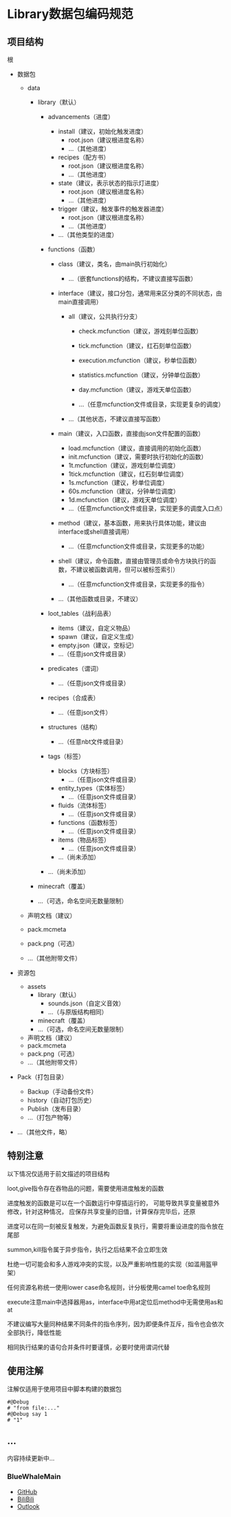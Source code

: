 # Library数据包编码规范

## 项目结构

根

- 数据包

    - data

        - library（默认）

            - advancements（进度）

                - install（建议，初始化触发进度）
                    - root.json（建议根进度名称）
                    - ...（其他进度）
                - recipes（配方书）
                    - root.json（建议根进度名称）
                    - ...（其他进度）
                - state（建议，表示状态的指示灯进度）
                    - root.json（建议根进度名称）
                    - ...（其他进度）
                - trigger（建议，触发事件的触发器进度）
                    - root.json（建议根进度名称）
                    - ...（其他进度）
                - ...（其他类型的进度）

            - functions（函数）

                - class（建议，类名，由main执行初始化）

                    - ...（嵌套functions的结构，不建议直接写函数）

                - interface（建议，接口分包，通常用来区分类的不同状态，由main直接调用）

                    - all（建议，公共执行分支）

                        - check.mcfunction（建议，游戏刻单位函数）
                        - tick.mcfunction（建议，红石刻单位函数）
                        - execution.mcfunction（建议，秒单位函数）
                        - statistics.mcfunction（建议，分钟单位函数）
                        - day.mcfunction（建议，游戏天单位函数）

                        - ...（任意mcfunction文件或目录，实现更复杂的调度）

                    - ...（其他状态，不建议直接写函数）

                - main（建议，入口函数，直接由json文件配置的函数）

                    - load.mcfunction（建议，直接调用的初始化函数）
                    - init.mcfunction（建议，需要时执行初始化的函数）
                    - 1t.mcfunction（建议，游戏刻单位调度）
                    - 1tick.mcfunction（建议，红石刻单位调度）
                    - 1s.mcfunction（建议，秒单位调度）
                    - 60s.mcfunction（建议，分钟单位调度）
                    - 1d.mcfunction（建议，游戏天单位调度）
                    - ...（任意mcfunction文件或目录，实现更多的调度入口点）

                - method（建议，基本函数，用来执行具体功能，建议由interface或shell直接调用）

                    - ...（任意mcfunction文件或目录，实现更多的功能）

                - shell（建议，命令函数，直接由管理员或命令方块执行的函数，不建议被函数调用，但可以被标签索引）

                    - ...（任意mcfunction文件或目录，实现更多的指令）

                - ...（其他函数或目录，不建议）

            - loot_tables（战利品表）

                - items（建议，自定义物品）
                - spawn（建议，自定义生成）
                - empty.json（建议，空标记）
                - ...（任意json文件或目录）

            - predicates（谓词）

                - ...（任意json文件或目录）

            - recipes（合成表）

                - ...（任意json文件）

            - structures（结构）

                - ...（任意nbt文件或目录）

            - tags（标签）

                - blocks（方块标签）
                    - ...（任意json文件或目录）
                - entity_types（实体标签）
                    - ...（任意json文件或目录）
                - fluids（流体标签）
                    - ...（任意json文件或目录）
                - functions（函数标签）
                    - ...（任意json文件或目录）
                - items（物品标签）
                    - ...（任意json文件或目录）
                - ...（尚未添加）

            - ...（尚未添加）

        - minecraft（覆盖）

        - ...（可选，命名空间无数量限制）

    - 声明文档（建议）

    - pack.mcmeta

    - pack.png（可选）

    - ...（其他附带文件）

- 资源包

    - assets
        - library（默认）
            - sounds.json（自定义音效）
            - ...（与原版结构相同）
        - minecraft（覆盖）
        - ...（可选，命名空间无数量限制）
    - 声明文档（建议）
    - pack.mcmeta
    - pack.png（可选）
    - ...（其他附带文件）

- Pack（打包目录）

    - Backup（手动备份文件）
    - history（自动打包历史）
    - Publish（发布目录）
    - ...（打包产物等）

- ...（其他文件，略）

## 特别注意

以下情况仅适用于前文描述的项目结构

loot,give指令存在吞物品的问题，需要使用进度触发的函数

进度触发的函数是可以在一个函数运行中穿插运行的， 可能导致共享变量被意外修改，针对这种情况， 应保存共享变量的旧值，计算保存完毕后，还原

进度可以在同一刻被反复触发，为避免函数反复执行，需要将重设进度的指令放在尾部

summon,kill指令属于异步指令，执行之后结果不会立即生效

杜绝一切可能会和多人游戏冲突的实现，以及严重影响性能的实现（如滥用盔甲架）

任何资源名称统一使用lower case命名规则，计分板使用camel toe命名规则

execute注意main中选择器用as，interface中用at定位后method中无需使用as和at

不建议编写大量同种结果不同条件的指令序列，因为即便条件互斥，指令也会依次全部执行，降低性能

相同执行结果的语句合并条件时要谨慎，必要时使用谓词代替

## 使用注解

注解仅适用于使用项目中脚本构建的数据包

``` mcfunction
#@Debug
# "from file:..."
#@Debug say 1
# "1"
```

## ...

内容持续更新中...

### BlueWhaleMain

+ [GitHub](https://github.com/BlueWhaleMain)
+ [BiliBili](https://space.bilibili.com/336800070/#/)
+ [Outlook](mailto:bluewhalemain@outlook.com)

